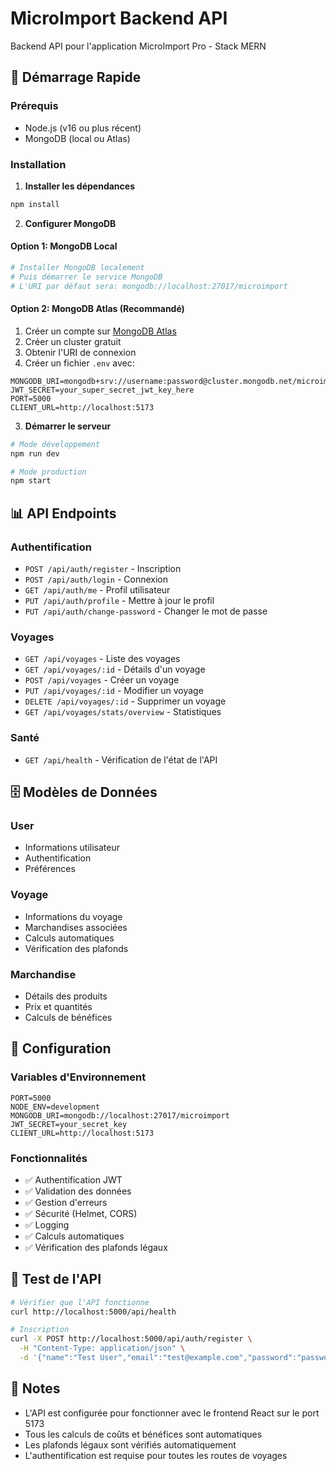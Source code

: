 # MicroImport Backend API

Backend API pour l'application MicroImport Pro - Stack MERN

## 🚀 Démarrage Rapide

### Prérequis
- Node.js (v16 ou plus récent)
- MongoDB (local ou Atlas)

### Installation

1. **Installer les dépendances**
```bash
npm install
```

2. **Configurer MongoDB**

#### Option 1: MongoDB Local
```bash
# Installer MongoDB localement
# Puis démarrer le service MongoDB
# L'URI par défaut sera: mongodb://localhost:27017/microimport
```

#### Option 2: MongoDB Atlas (Recommandé)
1. Créer un compte sur [MongoDB Atlas](https://www.mongodb.com/atlas)
2. Créer un cluster gratuit
3. Obtenir l'URI de connexion
4. Créer un fichier `.env` avec:
```env
MONGODB_URI=mongodb+srv://username:password@cluster.mongodb.net/microimport
JWT_SECRET=your_super_secret_jwt_key_here
PORT=5000
CLIENT_URL=http://localhost:5173
```

3. **Démarrer le serveur**
```bash
# Mode développement
npm run dev

# Mode production
npm start
```

## 📊 API Endpoints

### Authentification
- `POST /api/auth/register` - Inscription
- `POST /api/auth/login` - Connexion
- `GET /api/auth/me` - Profil utilisateur
- `PUT /api/auth/profile` - Mettre à jour le profil
- `PUT /api/auth/change-password` - Changer le mot de passe

### Voyages
- `GET /api/voyages` - Liste des voyages
- `GET /api/voyages/:id` - Détails d'un voyage
- `POST /api/voyages` - Créer un voyage
- `PUT /api/voyages/:id` - Modifier un voyage
- `DELETE /api/voyages/:id` - Supprimer un voyage
- `GET /api/voyages/stats/overview` - Statistiques

### Santé
- `GET /api/health` - Vérification de l'état de l'API

## 🗄️ Modèles de Données

### User
- Informations utilisateur
- Authentification
- Préférences

### Voyage
- Informations du voyage
- Marchandises associées
- Calculs automatiques
- Vérification des plafonds

### Marchandise
- Détails des produits
- Prix et quantités
- Calculs de bénéfices

## 🔧 Configuration

### Variables d'Environnement
```env
PORT=5000
NODE_ENV=development
MONGODB_URI=mongodb://localhost:27017/microimport
JWT_SECRET=your_secret_key
CLIENT_URL=http://localhost:5173
```

### Fonctionnalités
- ✅ Authentification JWT
- ✅ Validation des données
- ✅ Gestion d'erreurs
- ✅ Sécurité (Helmet, CORS)
- ✅ Logging
- ✅ Calculs automatiques
- ✅ Vérification des plafonds légaux

## 🧪 Test de l'API

```bash
# Vérifier que l'API fonctionne
curl http://localhost:5000/api/health

# Inscription
curl -X POST http://localhost:5000/api/auth/register \
  -H "Content-Type: application/json" \
  -d '{"name":"Test User","email":"test@example.com","password":"password123"}'
```

## 📝 Notes

- L'API est configurée pour fonctionner avec le frontend React sur le port 5173
- Tous les calculs de coûts et bénéfices sont automatiques
- Les plafonds légaux sont vérifiés automatiquement
- L'authentification est requise pour toutes les routes de voyages

